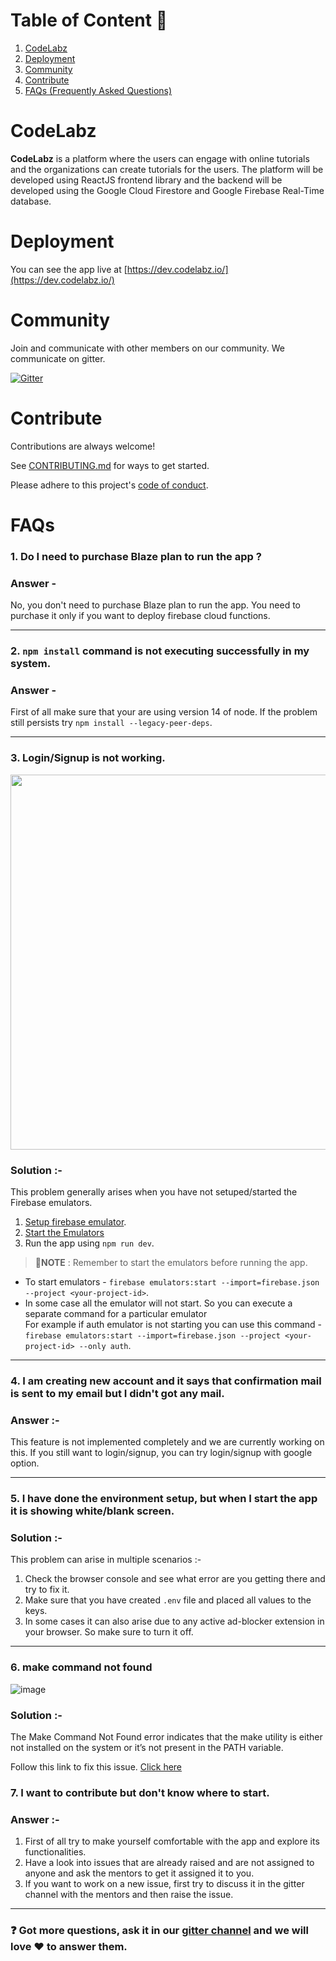 # Table of Content 📑

1. [CodeLabz](#codelabz)
2. [Deployment](#deployment)
3. [Community](#community)
4. [Contribute](#contribute)
5. [FAQs (Frequently Asked Questions)](#faqs)

# CodeLabz

**CodeLabz** is a platform where the users can engage with online tutorials and the organizations can create tutorials for the users. The platform will be developed using ReactJS frontend library and the backend will be developed using the Google Cloud Firestore and Google Firebase Real-Time database.

# Deployment

You can see the app live at [https://dev.codelabz.io/](https://dev.codelabz.io/)

# Community

Join and communicate with other members on our community. We communicate on gitter.

[![Gitter](https://badges.gitter.im/scorelab/CodeLabz.svg)](https://gitter.im/scorelab/CodeLabz?utm_source=badge&utm_medium=badge&utm_campaign=pr-badge)

# Contribute

Contributions are always welcome!

See [CONTRIBUTING.md](./CONTRIBUTING.md) for ways to get started.

Please adhere to this project's [code of conduct](./code_of_conduct.md).

# FAQs

### 1. Do I need to purchase Blaze plan to run the app ?

### Answer -

No, you don't need to purchase Blaze plan to run the app. You need to purchase it only if you want to deploy firebase cloud functions.

<hr/>

### 2. `npm install` command is not executing successfully in my system.

### Answer -

First of all make sure that your are using version 14 of node. If the problem still persists try `npm install --legacy-peer-deps`.

<hr/>

### 3. Login/Signup is not working.

<img src="https://files.gitter.im/5eb21f15d73408ce4fe2cb37/Jl4t/image.png" width="600">

### Solution :-

This problem generally arises when you have not setuped/started the Firebase emulators.

1. [Setup firebase emulator](#install-configure-and-integrate-firebase-emulator-suite).
2. [Start the Emulators](#to-start-the-emulators-)
3. Run the app using `npm run dev`.

> 📝**NOTE** : Remember to start the emulators before running the app.

- To start emulators - `firebase emulators:start --import=firebase.json --project <your-project-id>`. <br/>
- In some case all the emulator will not start. So you can execute a separate command for a particular emulator<br/>
For example if auth emulator is not starting you can use this command - <br/> `firebase emulators:start --import=firebase.json --project <your-project-id> --only auth`.
<hr/>

### 4. I am creating new account and it says that confirmation mail is sent to my email but I didn't got any mail.

### Answer :-

This feature is not implemented completely and we are currently working on this. If you still want to login/signup, you can try login/signup with google option.

<hr/>

### 5. I have done the environment setup, but when I start the app it is showing white/blank screen.

### Solution :-

This problem can arise in multiple scenarios :-

1. Check the browser console and see what error are you getting there and try to fix it.
2. Make sure that you have created `.env` file and placed all values to the keys.
3. In some cases it can also arise due to any active ad-blocker extension in your browser. So make sure to turn it off.
<hr/>

### 6. make command not found

![image](https://user-images.githubusercontent.com/88550925/224977291-25101480-608b-41e6-a0b6-f03ff23f66b4.png)

### Solution :-

The Make Command Not Found error indicates that the make utility is either not installed on the system or it’s not present in the PATH variable.

Follow this link to fix this issue.
[Click here](https://www.technewstoday.com/fix-make-command-not-found/)

### 7. I want to contribute but don't know where to start.

### Answer :-

1. First of all try to make yourself comfortable with the app and explore its functionalities.
2. Have a look into issues that are already raised and are not assigned to anyone and ask the mentors to get it assigned it to you.
3. If you want to work on a new issue, first try to discuss it in the gitter channel with the mentors and then raise the issue.
<hr/>

### ❓ Got more questions, ask it in our [gitter channel](https://matrix.to/#/#scorelab_CodeLabz:gitter.im) and we will love ❤ to answer them.
